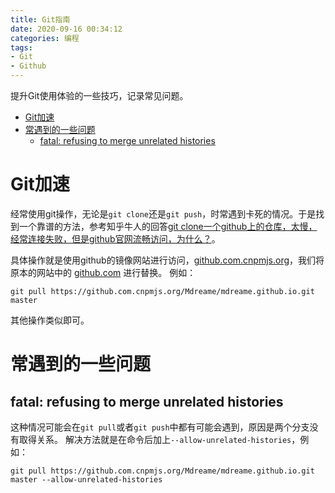 ```yaml
---
title: Git指南
date: 2020-09-16 00:34:12
categories: 编程
tags:
- Git
- Github
---
```


提升Git使用体验的一些技巧，记录常见问题。
<!--More-->

<!-- TOC -->

- [Git加速](#git加速)
- [常遇到的一些问题](#常遇到的一些问题)
    - [fatal: refusing to merge unrelated histories](#fatal-refusing-to-merge-unrelated-histories)

<!-- /TOC -->

# Git加速
经常使用git操作，无论是`git clone`还是`git push`，时常遇到卡死的情况。于是找到一个靠谱的方法，参考知乎牛人的回答[git clone一个github上的仓库，太慢，经常连接失败，但是github官网流畅访问，为什么？](https://www.zhihu.com/question/27159393)。

具体操作就是使用github的镜像网站进行访问，<u>github.com.cnpmjs.org</u>，我们将原本的网站中的 <u>github.com</u> 进行替换。
例如：
```
git pull https://github.com.cnpmjs.org/Mdreame/mdreame.github.io.git master
```
其他操作类似即可。


# 常遇到的一些问题

## fatal: refusing to merge unrelated histories
这种情况可能会在`git pull`或者`git push`中都有可能会遇到，原因是两个分支没有取得关系。
解决方法就是在命令后加上`--allow-unrelated-histories`，例如：
```
git pull https://github.com.cnpmjs.org/Mdreame/mdreame.github.io.git master --allow-unrelated-histories
```